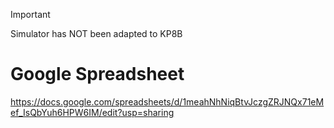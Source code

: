 > [!IMPORTANT]
> Simulator has NOT been adapted to KP8B

# Google Spreadsheet
https://docs.google.com/spreadsheets/d/1meahNhNiqBtvJczgZRJNQx71eMef_IsQbYuh6HPW6IM/edit?usp=sharing
